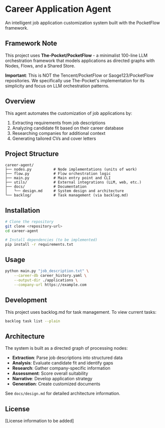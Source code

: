 # Career Application Agent

An intelligent job application customization system built with the PocketFlow framework.

## Framework Note

This project uses **The-Pocket/PocketFlow** - a minimalist 100-line LLM orchestration framework that models applications as directed graphs with Nodes, Flows, and a Shared Store.

**Important**: This is NOT the Tencent/PocketFlow or Saoge123/PocketFlow repositories. We specifically use The-Pocket's implementation for its simplicity and focus on LLM orchestration patterns.

## Overview

This agent automates the customization of job applications by:
1. Extracting requirements from job descriptions
2. Analyzing candidate fit based on their career database
3. Researching companies for additional context
4. Generating tailored CVs and cover letters

## Project Structure

```
career-agent/
├── nodes.py          # Node implementations (units of work)
├── flow.py           # Flow orchestration logic
├── main.py           # Main entry point and CLI
├── utils/            # External integrations (LLM, web, etc.)
├── docs/             # Documentation
│   └── design.md     # System design and architecture
└── backlog/          # Task management (via backlog.md)
```

## Installation

```bash
# Clone the repository
git clone <repository-url>
cd career-agent

# Install dependencies (to be implemented)
pip install -r requirements.txt
```

## Usage

```bash
python main.py "job_description.txt" \
    --career-db career_history.yaml \
    --output-dir ./applications \
    --company-url https://example.com
```

## Development

This project uses backlog.md for task management. To view current tasks:

```bash
backlog task list --plain
```

## Architecture

The system is built as a directed graph of processing nodes:
- **Extraction**: Parse job descriptions into structured data
- **Analysis**: Evaluate candidate fit and identify gaps
- **Research**: Gather company-specific information
- **Assessment**: Score overall suitability
- **Narrative**: Develop application strategy
- **Generation**: Create customized documents

See `docs/design.md` for detailed architecture information.

## License

[License information to be added]